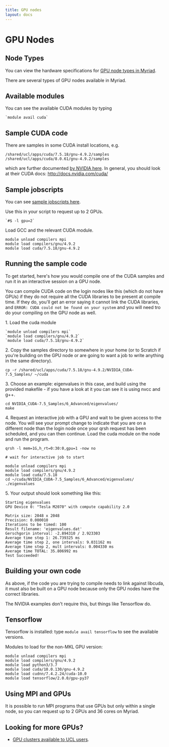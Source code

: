```yaml
---
title: GPU nodes
layout: docs
---
```


# GPU Nodes

## Node Types

You can view the hardware specifications for [GPU node types in Myriad](../Clusters/Myriad.md).

There are several types of GPU nodes available in Myriad.

## Available modules

You can see the available CUDA modules by typing

```
`module avail cuda`
```

## Sample CUDA code

There are samples in some CUDA install locations, e.g. 

```
/shared/ucl/apps/cuda/7.5.18/gnu-4.9.2/samples
/shared/ucl/apps/cuda/8.0.61/gnu-4.9.2/samples
``` 

which are further documented [by NVIDIA here](http://docs.nvidia.com/cuda/cuda-samples/index.html). In general,
you should look at their CUDA docs: <http://docs.nvidia.com/cuda/>

## Sample jobscripts

You can see [sample jobscripts here](../Example_Jobscripts.md#gpu-job-script-example).

Use this in your script to request up to 2 GPUs. 

```
`#$ -l gpu=2`
```

Load GCC and the relevant CUDA module. 

```
module unload compilers mpi
module load compilers/gnu/4.9.2
module load cuda/7.5.18/gnu-4.9.2
```

## Running the sample code

To get started, here's how you would compile one of the CUDA
samples and run it in an interactive session on a GPU node.

You can compile CUDA code on the login nodes like this (which do not have GPUs) if
they do not require all the CUDA libraries to be present at compile time. If they do, you'll
get an error saying it cannot link the CUDA libraries, and `ERROR: CUDA could not be found on your system`  and you will need tro do your compiling on the GPU node as well.

1\. Load the cuda module 

```
`module unload compilers mpi`  
`module load compilers/gnu/4.9.2`  
`module load cuda/7.5.18/gnu-4.9.2`
```

2\. Copy the samples directory to somewhere in your home (or to Scratch
if you're building on the GPU node or are going to want a job to write
anything in the same directory).

```
cp -r /shared/ucl/apps/cuda/7.5.18/gnu-4.9.2/NVIDIA_CUDA-7.5_Samples/ ~/cuda
```

3\. Choose an example: eigenvalues in this case, and build using the
provided makefile - if you have a look at it you can see it is using
nvcc and g++. 

```
cd NVIDIA_CUDA-7.5_Samples/6_Advanced/eigenvalues/
make
```

4\. Request an interactive job with a GPU and wait to be
given access to the node. You will see your prompt change to indicate
that you are on a different node than the login node once your qrsh
request has been scheduled, and you can then continue. Load the cuda
module on the node and run the program. 

```
qrsh -l mem=1G,h_rt=0:30:0,gpu=1 -now no

# wait for interactive job to start

module unload compilers mpi
module load compilers/gnu/4.9.2
module load cuda/7.5.18
cd ~/cuda/NVIDIA_CUDA-7.5_Samples/6_Advanced/eigenvalues/
./eigenvalues
```

5\. Your output should look something like this: 

```
Starting eigenvalues  
GPU Device 0: "Tesla M2070" with compute capability 2.0

Matrix size: 2048 x 2048   
Precision: 0.000010  
Iterations to be timed: 100  
Result filename: 'eigenvalues.dat'  
Gerschgorin interval: -2.894310 / 2.923303  
Average time step 1: 26.739325 ms  
Average time step 2, one intervals: 9.031162 ms  
Average time step 2, mult intervals: 0.004330 ms  
Average time TOTAL: 35.806992 ms  
Test Succeeded!
```

## Building your own code

As above, if the code you are trying to compile needs to link against
libcuda, it must also be built on a GPU node because only the GPU nodes
have the correct libraries.

The NVIDIA examples don't require this, but things like Tensorflow do.

## Tensorflow

Tensorflow is installed: type `module avail tensorflow` to see the
available versions.

Modules to load for the non-MKL GPU version: 

```
module unload compilers mpi  
module load compilers/gnu/4.9.2  
module load python3/3.7
module load cuda/10.0.130/gnu-4.9.2  
module load cudnn/7.4.2.24/cuda-10.0
module load tensorflow/2.0.0/gpu-py37
```

## Using MPI and GPUs

It is possible to run MPI programs that use GPUs but only within a
single node, so you can request up to 2 GPUs and 36 cores on Myriad.

## Looking for more GPUs?

  - [GPU clusters available to UCL users](GPU_Clusters.md).

